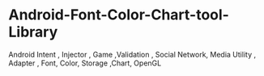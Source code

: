 # Android-Font-Color-Chart-tool-Library
 Android Intent , Injector , Game ,Validation , Social Network, Media Utility , Adapter , Font, Color, Storage ,Chart, OpenGL
